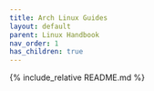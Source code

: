 ```yaml
---
title: Arch Linux Guides
layout: default
parent: Linux Handbook
nav_order: 1
has_children: true
---
```


{% include_relative README.md %}